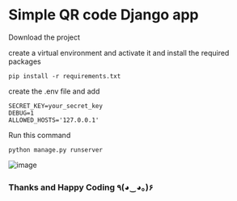 # Simple QR code Django app

Download the project

create a virtual environment and activate it and install the required packages

```
pip install -r requirements.txt
```

create the .env file and add

```
SECRET_KEY=your_secret_key
DEBUG=1
ALLOWED_HOSTS='127.0.0.1'
```

Run this command

```
python manage.py runserver
```

![image](https://i.imgur.com/BKUJjLQ.png)


### Thanks and Happy Coding ٩(◕‿◕｡)۶	